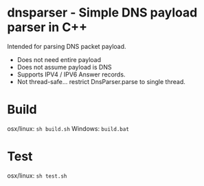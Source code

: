 # dnsparser - Simple DNS payload parser in C++
Intended for parsing DNS packet payload.
- Does not need entire payload
- Does not assume payload is DNS
- Supports IPV4 / IPV6 Answer records.
- Not thread-safe... restrict DnsParser.parse to single thread.

# Build
osx/linux:
```sh build.sh```
Windows:
```build.bat```

# Test
osx/linux:
```sh test.sh```

